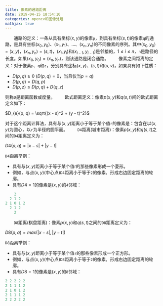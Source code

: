 ```yaml
---
title: 像素的通路距离
date: 2019-04-15 18:54:10
categories: opencv和图像处理
mathjax: true
---
```

&emsp;&emsp;通路的定义：一条从具有坐标$(x, y)$的像素`p`，到具有坐标$(s, t)$的像素`q`的通路，是具有坐标$(x_{0}, y_{0})$、$(x_{1}, y_{1})$、...、$(x_{n}, y_{n})$的不同像素的序列。其中$(x_{0}, y_{0}) = (x, y)$，$(x_{n}, y_{n}) = (s, t)$，$(x_{i}, y_{i})$和$(x_{i-1}, y_{i-1})$是邻接的，$1 ≤ i ≤ n$，`n`是路径的长度。如果$(x_{0}, y_{0}) = (x_{n}, y_{n})$，则该通路是闭合通路。
&emsp;&emsp;像素之间距离的定义：对于像素`p`、`q`和`z`，分别具有坐标$(x, y)$、$(s, t)$和$(u, v)$，如果具有如下性质：
<!--more-->
- $D(p, q) ≥ 0$ ($D(p, q) = 0$，当且仅当$p = q$)
- $D(p, q) = D(q, p)$
- $D(p, z) ≤ D(p, q) + D(q, z)$

则称`D`是距离函数或度量。
&emsp;&emsp;欧式距离定义：像素$p(x, y)$和$q(s, t)$间的欧式距离定义如下：

$D_{e}(p, q) = \sqrt{(x - s)^2 + (y - t)^2}$

对于这个距离计算法，具有与$(x, y)$距离小于等于某个值`r`的像素是：包含在以$(x, y)$为圆心，以`r`为半径的圆平面。
&emsp;&emsp;`D4`距离(城市距离)：像素$p(x, y)$和$q(s, t)$之间的`D4`距离定义为：

$D4(p, q) = |x - s| + |y - t|$

`D4`距离举例：

- 具有与$(x, y)$距离小于等于某个值r的那些像素形成一个菱形。
- 例如，与点$(x, y)$(中心点)`D4`距离小于等于`2`的像素，形成右边固定距离的轮廓。
- 具有$D4 = 1$的像素是$(x, y)$的`4`邻域：

``` python
    2
  2 1 2
2 1 0 1 2
  2 1 2
    2
```

&emsp;&emsp;`D8`距离(棋盘距离)：像素$p(x, y)$和$q(s, t)$之间的`D8`距离定义为：

$D8(p, q) = max(|x - s|, |y - t|)$

`D8`距离举例：

- 具有与$(x, y)$距离小于等于某个值`r`的那些像素形成一个正方形。
- 例如，与点$(x, y)$(中心点)`D8`距离小于等于`2`的像素，形成右边固定距离的轮廓。
- 具有$D8 = 1$的像素是$(x, y)$的`8`邻域：

``` python
2 2 2 2 2
2 1 1 1 2
2 1 0 1 2
2 1 1 1 2
2 2 2 2 2
```